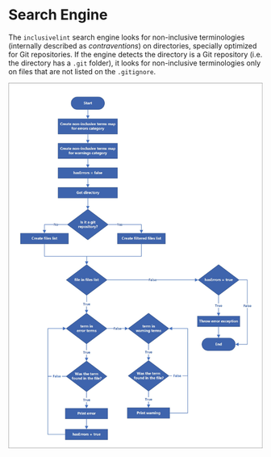 # Search Engine

The `inclusivelint` search engine looks for non-inclusive terminologies (internally described as *contraventions*) on directories, specially optimized for Git repositories. If the engine detects the directory is a Git repository (i.e. the directory has a `.git` folder), it looks for non-inclusive terminologies only on files that are not listed on the `.gitignore`.

![Search engine flowchart](./images/inclusivelint-search-engine.jpg)
